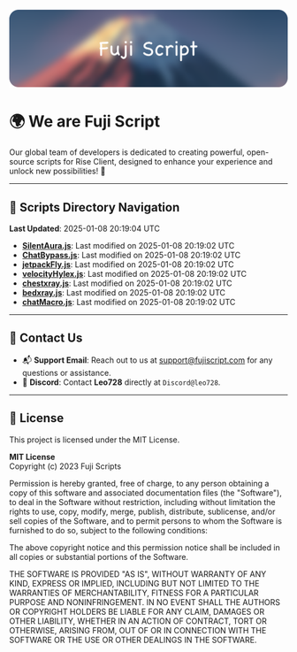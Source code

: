 ![Banner](.github/b.webp)

# 🌍 **We are Fuji Script**

Our global team of developers is dedicated to creating powerful, open-source scripts for Rise Client, designed to enhance your experience and unlock new possibilities! 🌟

---
<!-- SCRIPTS_NAVIGATION_START -->
## 📂 **Scripts Directory Navigation**

**Last Updated**: 2025-01-08 20:19:04 UTC

- **[SilentAura.js](scripts/SilentAura.js)**: Last modified on 2025-01-08 20:19:02 UTC
- **[ChatBypass.js](scripts/ChatBypass.js)**: Last modified on 2025-01-08 20:19:02 UTC
- **[jetpackFly.js](scripts/jetpackFly.js)**: Last modified on 2025-01-08 20:19:02 UTC
- **[velocityHylex.js](scripts/velocityHylex.js)**: Last modified on 2025-01-08 20:19:02 UTC
- **[chestxray.js](scripts/chestxray.js)**: Last modified on 2025-01-08 20:19:02 UTC
- **[bedxray.js](scripts/bedxray.js)**: Last modified on 2025-01-08 20:19:02 UTC
- **[chatMacro.js](scripts/chatMacro.js)**: Last modified on 2025-01-08 20:19:02 UTC

<!-- SCRIPTS_NAVIGATION_END -->

---

## 💬 **Contact Us**  
- 📬 **Support Email**: Reach out to us at [support@fujiscript.com](mailto:support@fujiscript.com) for any questions or assistance.  
- 💬 **Discord**: Contact **Leo728** directly at `Discord@leo728`.

---

## 📜 **License**

This project is licensed under the MIT License.  

**MIT License**  
Copyright (c) 2023 Fuji Scripts  

Permission is hereby granted, free of charge, to any person obtaining a copy of this software and associated documentation files (the "Software"), to deal in the Software without restriction, including without limitation the rights to use, copy, modify, merge, publish, distribute, sublicense, and/or sell copies of the Software, and to permit persons to whom the Software is furnished to do so, subject to the following conditions:  

The above copyright notice and this permission notice shall be included in all copies or substantial portions of the Software.  

THE SOFTWARE IS PROVIDED "AS IS", WITHOUT WARRANTY OF ANY KIND, EXPRESS OR IMPLIED, INCLUDING BUT NOT LIMITED TO THE WARRANTIES OF MERCHANTABILITY, FITNESS FOR A PARTICULAR PURPOSE AND NONINFRINGEMENT. IN NO EVENT SHALL THE AUTHORS OR COPYRIGHT HOLDERS BE LIABLE FOR ANY CLAIM, DAMAGES OR OTHER LIABILITY, WHETHER IN AN ACTION OF CONTRACT, TORT OR OTHERWISE, ARISING FROM, OUT OF OR IN CONNECTION WITH THE SOFTWARE OR THE USE OR OTHER DEALINGS IN THE SOFTWARE.  
